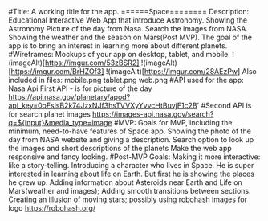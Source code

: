 #Title: A working title for the app. ======Space========
Description: Educational Interactive Web App that introduce Astronomy. Showing the Astronomy Picture of the day from Nasa. Search the images from NASA. Showing the weather and the season on Mars(Post MVP). The goal of the app is to bring an interest in learning more about different planets. 
#Wireframes: Mockups of your app on desktop, tablet, and mobile.
!(imageAlt)[https://imgur.com/53zBSR2]
!(imageAlt)[https://imgur.com/BrHZOf3]
!(imageAlt)[https://imgur.com/28AEzPw]
Also included in files: mobile.png tablet.png web.png
#API used for the app: Nasa Api
First API - is for picture of the day
https://api.nasa.gov/planetary/apod?api_key=0oFslsB2k74JzxNJf3hsTVVXyYvvcHtBuvjF1c2B'
#Second API is for search planet images
https://images-api.nasa.gov/search?q=${input}&media_type=image
#MVP: Goals for MVP, including the minimum, need-to-have features of Space app.
Showing the photo of the day from NASA website and giving a description.
Search option to look up the images and short descriptions of the planets
Make the web app responsive and fancy looking.
#Post-MVP Goals:
Making it more interactive: like a story-telling. Introducing a character who lives in Space. He is super interested in learning about life on Earth. But first he is showing the places he grew up. Adding information about Asteroids near Earth and Life on Mars(weather and images);
Adding smooth transitions between sections. Creating an illusion of moving stars;
possibly using robohash images for logo https://robohash.org/
